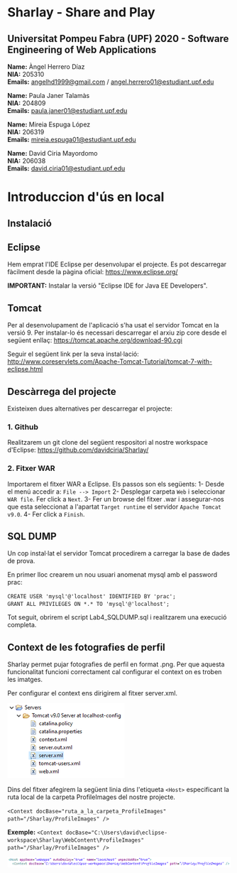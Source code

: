 # Sharlay - Share and Play

## Universitat Pompeu Fabra (UPF) 2020 - Software Engineering of Web Applications

**Name:** Àngel Herrero Díaz <br />
**NIA:** 205310<br />
**Emails:** angelhd1999@gmail.com / angel.herrero01@estudiant.upf.edu<br />

**Name:** Paula Janer Talamàs  <br />
**NIA:** 204809<br />
**Emails:** paula.janer01@estudiant.upf.edu<br />

**Name:** Mireia Espuga López  <br />
**NIA:** 206319<br />
**Emails:** mireia.espuga01@estudiant.upf.edu<br />

**Name:** David Ciria Mayordomo <br />
**NIA:** 206038<br />
**Emails:** david.ciria01@estudiant.upf.edu<br />

# Introduccion d'ús en local

## Instalació

## Eclipse

Hem emprat l'IDE Eclipse per desenvolupar el projecte. Es pot descarregar fàcilment desde la pàgina oficial: https://www.eclipse.org/

**IMPORTANT:** Instalar la versió "Eclipse IDE for Java EE Developers".

## Tomcat
Per al desenvolupament de l'aplicació s'ha usat el servidor Tomcat en la versió 9. Per instalar-lo és necessari descarregar el arxiu zip core desde el següent enllaç: https://tomcat.apache.org/download-90.cgi

Seguir el següent link per la seva instal·lació: http://www.coreservlets.com/Apache-Tomcat-Tutorial/tomcat-7-with-eclipse.html

## Descàrrega del projecte

Existeixen dues alternatives per descarregar el projecte:

### 1. Github

Realitzarem un git clone del següent respositori al nostre workspace d'Eclipse: https://github.com/davidciria/Sharlay/

### 2. Fitxer WAR

Importarem el fitxer WAR a Eclipse. Els passos son els següents:
1- Desde el menú accedir a: `File --> Import`
2- Desplegar carpeta `Web` i seleccionar `WAR file`. Fer click a `Next`.
3- Fer un browse del fitxer .war i assegurar-nos que esta seleccionat a l'apartat `Target runtime` el servidor `Apache Tomcat v9.0`.
4- Fer click a `Finish`.

## SQL DUMP

Un cop instal·lat el servidor Tomcat procedirem a carregar la base de dades de prova. 

En primer lloc crearem un nou usuari anomenat mysql amb el password prac:

`CREATE USER 'mysql'@'localhost' IDENTIFIED BY 'prac'; ` <br>
`GRANT ALL PRIVILEGES ON *.* TO 'mysql'@'localhost'; `

Tot seguit, obrirem el script Lab4_SQLDUMP.sql i realitzarem una execució completa.

## Context de les fotografies de perfil

Sharlay permet pujar fotografies de perfil en format .png. Per que aquesta funcionalitat funcioni correctament cal configurar el context on es troben les imatges.

Per configurar el context ens dirigirem al fitxer server.xml.

<img src="https://github.com/davidciria/Sharlay/blob/master/readme_images/tutorial_context.png?raw=true">

Dins del fitxer afegirem la següent linia dins l'etiqueta `<Host>` especificant la ruta local de la carpeta ProfileImages del nostre projecte.

`<Context docBase="ruta_a_la_carpeta_ProfileImages" path="/Sharlay/ProfileImages" />`

**Exemple:** `<Context docBase="C:\Users\david\eclipse-workspace\Sharlay\WebContent\ProfileImages" path="/Sharlay/ProfileImages" />`

<img src="https://github.com/davidciria/Sharlay/blob/master/readme_images/tutorial_context2.png?raw=true">


